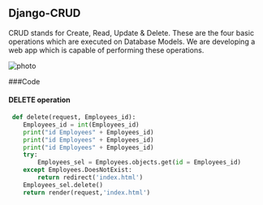 ## Django-CRUD
CRUD stands for Create, Read, Update & Delete. These are the four basic operations which are executed on Database Models. We are developing a web app which is capable of performing these operations.

<img src="https://drive.google.com/file/d/1wxyIs3ZM7VuGqbL2879u8yZHR8MGIc1k/view?usp=sharing" alt="photo">

###Code

#### DELETE operation
```python
 def delete(request, Employees_id):
    Employees_id = int(Employees_id)
    print("id Employees" + Employees_id)
    print("id Employees" + Employees_id)
    print("id Employees" + Employees_id)
    try:
        Employees_sel = Employees.objects.get(id = Employees_id)
    except Employees.DoesNotExist:
        return redirect('index.html')
    Employees_sel.delete()
    return render(request,'index.html')
```
